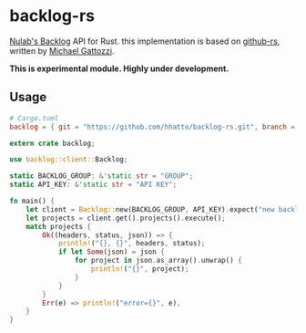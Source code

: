# backlog-rs

[Nulab's Backlog](https://developer.nulab-inc.com/docs/backlog/) API for Rust.
this implementation is based on [github-rs](https://github.com/mgattozzi/github-rs),
written by [Michael Gattozzi](https://github.com/mgattozzi).

**This is experimental module. Highly under development.**


## Usage

```toml
# Cargo.toml
backlog = { git = "https://github.com/hhatto/backlog-rs.git", branch = "master" }
```

```rust
extern crate backlog;

use backlog::client::Backlog;

static BACKLOG_GROUP: &'static str = "GROUP";
static API_KEY: &'static str = "API KEY";

fn main() {
    let client = Backlog::new(BACKLOG_GROUP, API_KEY).expect("new backlog fail");
    let projects = client.get().projects().execute();
    match projects {
        Ok((headers, status, json)) => {
            println!("{}, {}", headers, status);
            if let Some(json) = json {
                for project in json.as_array().unwrap() {
                    println!("{}", project);
                }
            }
        }
        Err(e) => println!("error={}", e),
    }
}
```

